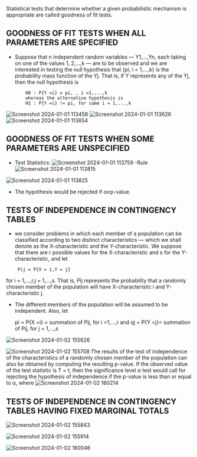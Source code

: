 Statistical tests that determine whether a given probabilistic mechanism is appropriate are called goodness of fit tests.


 ## GOODNESS OF FIT TESTS WHEN ALL PARAMETERS ARE SPECIFIED
 - Suppose that n independent random variables — Y1,...,Yn, each taking on one of the values 1, 2,...,k — are to be observed and we are interested in testing the null hypothesis
 that {pi, i = 1,...,k} is the probability mass function of the Yj. That is, if Y represents any of the Yj, then the null hypothesis is

           H0 : P{Y =i} = pi, , i =1,...,k
           whereas the alternative hypothesis is
           H1 : P{Y =i} != pi, for same i = 1,...,k

   
![Screenshot 2024-01-01 113456](https://github.com/Selvam-DG/Statistics_-and_R_programming/assets/98681717/e677e39e-5056-4997-a4e6-a93e9d64e641)
![Screenshot 2024-01-01 113626](https://github.com/Selvam-DG/Statistics_-and_R_programming/assets/98681717/b3945f04-3456-4a4c-882d-5a30344dee5f)
![Screenshot 2024-01-01 113654](https://github.com/Selvam-DG/Statistics_-and_R_programming/assets/98681717/7ea8743c-dec3-435e-b0c5-a8ef6e0a2771)


## GOODNESS OF FIT TESTS WHEN SOME PARAMETERS ARE UNSPECIFIED
- Test Statistics:
![Screenshot 2024-01-01 113759](https://github.com/Selvam-DG/Statistics_-and_R_programming/assets/98681717/3ba83222-fa55-452e-b2d3-20053be66def)
-Rule
![Screenshot 2024-01-01 113815](https://github.com/Selvam-DG/Statistics_-and_R_programming/assets/98681717/57bbeef1-4fca-45c3-ba44-96811dbd1702)

![Screenshot 2024-01-01 113825](https://github.com/Selvam-DG/Statistics_-and_R_programming/assets/98681717/caf4a1c7-2dd1-426e-8d90-ddfb04938b2d)

- The hypothesis would be rejected if α≥p-value.
## TESTS OF INDEPENDENCE IN CONTINGENCY TABLES
- we consider problems in which each member of a population can be classified according to two distinct characteristics — which we shall denote as the
 X-characteristic and the Y-characteristic. We suppose that there are r possible values for the X-characteristic and s for the Y-characteristic, and let

       Pij = P{X = i,Y = j}

for i = 1,...,r,j = 1,...,s. That is, Pij represents the probability that a randomly chosen member of the population will have X-characteristic i and Y-characteristic j.
-  The different members of the population will be assumed to be independent. Also, let

     pi = P{X =i} = summation of  Pij, for i =1,...,r
      and qj = P{Y =j}= summation of  Pij, for  j = 1,...,s


![Screenshot 2024-01-02 155626](https://github.com/Selvam-DG/Statistics_-and_R_programming/assets/98681717/997934da-2bf0-4ef3-a100-73e66d49c3d0)

![Screenshot 2024-01-02 155708](https://github.com/Selvam-DG/Statistics_-and_R_programming/assets/98681717/785c286b-5303-4f3d-8171-ddb8c1f8304c)
 The results of the test of independence of the characteristics of a randomly chosen member of the population can also be obtained by computing the resulting p-value. If the observed value of the test statistic is T = t, then the significance level α test would
 call for rejecting the hypothesis of independence if the p-value is less than or equal to α, where
![Screenshot 2024-01-02 160214](https://github.com/Selvam-DG/Statistics_-and_R_programming/assets/98681717/ddbecd70-161c-4b0a-9ff0-bae499ac9825)

## TESTS OF INDEPENDENCE IN CONTINGENCY TABLES HAVING FIXED MARGINAL TOTALS
![Screenshot 2024-01-02 155843](https://github.com/Selvam-DG/Statistics_-and_R_programming/assets/98681717/933be528-4ed9-4b6d-9175-b1be243f5163)

![Screenshot 2024-01-02 155914](https://github.com/Selvam-DG/Statistics_-and_R_programming/assets/98681717/7ba33539-3834-4728-99f4-ab23f7798001)

![Screenshot 2024-01-02 160046](https://github.com/Selvam-DG/Statistics_-and_R_programming/assets/98681717/cdf8ceb0-fcf7-4c9f-be2b-7267f4f1529f)







